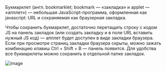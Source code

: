 Букмарклет (англ. bookmarklet; bookmark — «закладка» и applet — «апплет») — небольшая JavaScript-программа, оформленная как javascript: URL и сохраняемая как браузерная закладка.

Чтобы сохранить букмарклет, достаточно перетащить строку с кодом JS на панель закладок (или создать закладку и в поле URL вставить нужный JS код) — апплет будет доступен в виде закладки браузера. Если при просмотре страниц закладки браузера скрыты, можно зажать комбинацию клавиш Ctrl + Shift + B — панель появится. Для удобства все букмарклеты можно сохранить в отдельной папке закладок.

![image](https://github.com/RomanVerdysh/bookmarklets/assets/909951/0c62398c-dec4-4f1e-ae62-937b315c704b)
